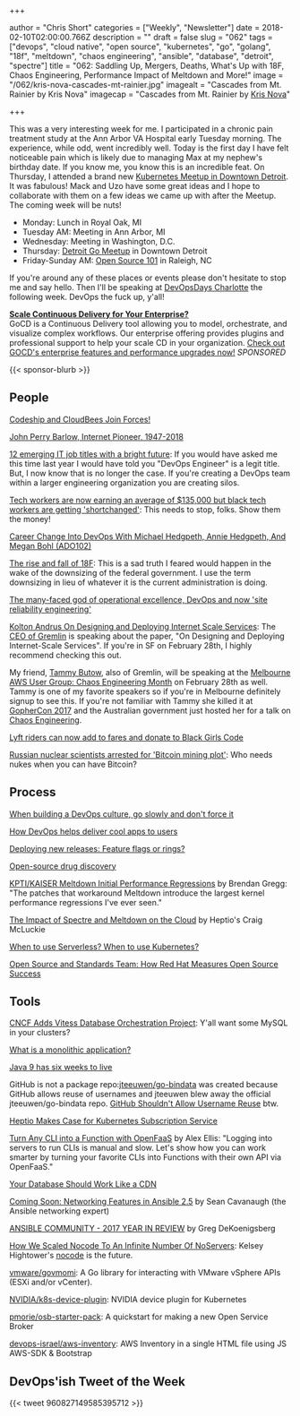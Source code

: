 +++

author = "Chris Short"
categories = ["Weekly", "Newsletter"]
date = 2018-02-10T02:00:00.766Z
description = ""
draft = false
slug = "062"
tags = ["devops", "cloud native", "open source", "kubernetes", "go", "golang", "18f", "meltdown", "chaos engineering", "ansible", "database", "detroit", "spectre"]
title = "062: Saddling Up, Mergers, Deaths, What's Up with 18F, Chaos Engineering, Performance Impact of Meltdown and More!"
image = "/062/kris-nova-cascades-mt-rainier.jpg"
imagealt = "Cascades from Mt. Rainier by Kris Nova"
imagecap = "Cascades from Mt. Rainier by [Kris Nova](https://novasummits.com/)"

+++

This was a very interesting week for me. I participated in a chronic pain treatment study at the Ann Arbor VA Hospital early Tuesday morning. The experience, while odd, went incredibly well. Today is the first day I have felt noticeable pain which is likely due to managing Max at my nephew's birthday date. If you know me, you know this is an incredible feat. On Thursday, I attended a brand new [Kubernetes Meetup in Downtown Detroit](https://www.meetup.com/Detroit-Kubernetes-Docker-all-things-Cloud-Native/). It was fabulous! Mack and Uzo have some great ideas and I hope to collaborate with them on a few ideas we came up with after the Meetup. The coming week will be nuts!

* Monday: Lunch in Royal Oak, MI
* Tuesday AM: Meeting in Ann Arbor, MI
* Wednesday: Meeting in Washington, D.C.
* Thursday: [Detroit Go Meetup](https://www.meetup.com/DetroitGolang/) in Downtown Detroit
* Friday-Sunday AM: [Open Source 101](http://opensource101.com/raleigh/talks/avoiding-devops-pit-misery-tips-trenches/) in Raleigh, NC

If you're around any of these places or events please don't hesitate to stop me and say hello. Then I'll be speaking at [DevOpsDays Charlotte](https://www.devopsdays.org/events/2018-charlotte/) the following week. DevOps the fuck up, y'all!

[**Scale Continuous Delivery for Your Enterprise?**](https://www.gocd.org/enterprise/?utm_campaign=enterprise_page&utm_medium=email&utm_source=devopsish_newsletter&utm_content=enterprise_page&utm_term=)  
GoCD is a Continuous Delivery tool allowing you to model, orchestrate, and visualize complex workflows. Our enterprise offering provides plugins and professional support to help your scale CD in your organization. [Check out GOCD's enterprise features and performance upgrades now!](https://www.gocd.org/enterprise/?utm_campaign=enterprise_page&utm_medium=email&utm_source=devopsish_newsletter&utm_content=enterprise_page&utm_term=) *SPONSORED*

{{< sponsor-blurb >}}

## People

[Codeship and CloudBees Join Forces!](https://www.cloudbees.com/blog/codeship-and-cloudbees-join-forces)

[John Perry Barlow, Internet Pioneer, 1947-2018](https://www.eff.org/deeplinks/2018/02/john-perry-barlow-internet-pioneer-1947-2018)

[12 emerging IT job titles with a bright future](https://enterprisersproject.com/article/2017/11/12-emerging-it-job-titles-bright-future): If you would have asked me this time last year I would have told you "DevOps Engineer" is a legit title. But, I now know that is no longer the case. If you're creating a DevOps team within a larger engineering organization you are creating silos.

[Tech workers are now earning an average of $135,000 but black tech workers are getting 'shortchanged'](http://www.businessinsider.com/tech-workers-tend-to-earn-135000-depending-on-their-race-2018-2): This needs to stop, folks. Show them the money!

[Career Change Into DevOps With Michael Hedgpeth, Annie Hedgpeth, And Megan Bohl (ADO102)](https://www.arresteddevops.com/career-change-into-devops/)

[The rise and fall of 18F](https://www.fedscoop.com/rise-fall-18f/): This is a sad truth I feared would happen in the wake of the downsizing of the federal government. I use the term downsizing in lieu of whatever it is the current administration is doing.

[The many-faced god of operational excellence, DevOps and now 'site reliability engineering'](http://www.theregister.co.uk/2018/02/06/devops_no_ops_less_ops/)

[Kolton Andrus On Designing and Deploying Internet Scale Services](https://www.meetup.com/papers-we-love-too/events/247656710/): The [CEO of Gremlin](https://twitter.com/KoltonAndrus) is speaking about the paper, "On Designing and Deploying Internet-Scale Services". If you're in SF on February 28th, I highly recommend checking this out.

My friend, [Tammy Butow](http://tammybutow.com/), also of Gremlin, will be speaking at the [Melbourne AWS User Group: Chaos Engineering Month](https://www.eventbrite.com/e/melbourne-aws-user-group-chaos-engineering-month-registration-43014538643) on February 28th as well. Tammy is one of my favorite speakers so if you're in Melbourne definitely signup to see this. If you're not familiar with Tammy she killed it at [GopherCon 2017](https://youtu.be/5doOcaMXx08) and the Australian government just hosted her for a talk on [Chaos Engineering](https://youtu.be/qHykK5pFRW4).

[Lyft riders can now add to fares and donate to Black Girls Code](http://www.usatoday.com/story/tech/2018/02/09/lyft-riders-can-now-add-fares-and-donate-black-girls-code/321414002/)

[Russian nuclear scientists arrested for 'Bitcoin mining plot'](http://www.bbc.com/news/world-europe-43003740): Who needs nukes when you can have Bitcoin?

## Process

[When building a DevOps culture, go slowly and don't force it](http://devopsagenda.techtarget.com/opinion/When-building-a-DevOps-culture-go-slowly-and-dont-force-it)

[How DevOps helps deliver cool apps to users](https://opensource.com/article/18/2/devops-delivers-cool-apps-users)

[Deploying new releases: Feature flags or rings?](http://red.ht/2nlBOKQ)

[Open-source drug discovery](https://lwn.net/Articles/746663/)

[KPTI/KAISER Meltdown Initial Performance Regressions](http://www.brendangregg.com/blog/2018-02-09/kpti-kaiser-meltdown-performance.html) by Brendan Gregg: "The patches that workaround Meltdown introduce the largest kernel performance regressions I've ever seen."

[The Impact of Spectre and Meltdown on the Cloud](https://thenewstack.io/impact-spectre-meltdown-cloud/) by Heptio's Craig McLuckie

[When to use Serverless? When to use Kubernetes?](http://heidloff.net/article/when-to-use-serverless-kubernetes)

[Open Source and Standards Team: How Red Hat Measures Open Source Success](https://www.linuxfoundation.org/blog/open-source-standards-team-red-hat-measures-open-source-success/)

## Tools

[CNCF Adds Vitess Database Orchestration Project](https://containerjournal.com/2018/02/06/cncf-adds-vitess-database-orchestration-project/): Y'all want some MySQL in your clusters?

[What is a monolithic application?](https://blog.heptio.com/what-is-a-monolithic-application-e375f5ad5ecb)

[Java 9 has six weeks to live](http://blog.joda.org/2018/02/java-9-has-six-weeks-to-live.html)

GitHub is not a package repo:[jteeuwen/go-bindata](https://github.com/jteeuwen/go-bindata) was created because GitHub allows reuse of usernames and jteeuwen blew away the official jteeuwen/go-bindata repo. [GitHub Shouldn't Allow Username Reuse](https://donatstudios.com/GithubsTotalSecurityFacepalm) btw.

[Heptio Makes Case for Kubernetes Subscription Service](https://containerjournal.com/2018/02/07/heptio-makes-case-for-kubernetes-subscription-service/)

[Turn Any CLI into a Function with OpenFaaS](https://blog.alexellis.io/cli-functions-with-openfaas/) by Alex Ellis: "Logging into servers to run CLIs is manual and slow. Let's show how you can work smarter by turning your favorite CLIs into Functions with their own API via OpenFaaS."

[Your Database Should Work Like a CDN](https://www.cockroachlabs.com/blog/distributed-database-performance/)

[Coming Soon: Networking Features in Ansible 2.5](https://www.ansible.com/blog/coming-soon-networking-features-in-ansible-2.5) by Sean Cavanaugh (the Ansible networking expert)

[ANSIBLE COMMUNITY - 2017 YEAR IN REVIEW](https://www.ansible.com/blog/2017-community-year-in-review) by Greg DeKoenigsberg

[How We Scaled Nocode To An Infinite Number Of NoServers](https://medium.com/@alexshenoy/how-we-scaled-nocode-to-an-infinite-number-of-noservers-b8332f5bf080): Kelsey Hightower's [nocode](https://github.com/kelseyhightower/nocode) is the future.

[vmware/govmomi](https://github.com/vmware/govmomi): A Go library for interacting with VMware vSphere APIs (ESXi and/or vCenter).

[NVIDIA/k8s-device-plugin](https://github.com/NVIDIA/k8s-device-plugin): NVIDIA device plugin for Kubernetes

[pmorie/osb-starter-pack](https://github.com/pmorie/osb-starter-pack): A quickstart for making a new Open Service Broker

[devops-israel/aws-inventory](https://github.com/devops-israel/aws-inventory): AWS Inventory in a single HTML file using JS AWS-SDK & Bootstrap

## DevOps'ish Tweet of the Week

{{< tweet 960827149585395712 >}}
